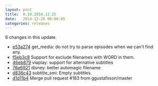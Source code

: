 ```yaml
---
layout: post
title:  0.10.2014.12.25
date:   2014-12-26 00:00:05
categories: releases
---
```


6 changes in this update.

* [e53a274](https://github.com/spaam/svtplay-dl/commit/e53a274) get_media: do not try to parse episodes when we can't find any.
* [f5eb3c8](https://github.com/spaam/svtplay-dl/commit/f5eb3c8) Support for exclude filenames with WORD in them.
* [46eb879](https://github.com/spaam/svtplay-dl/commit/46eb879) viaplay: support for alternative subtitles
* [76e6921](https://github.com/spaam/svtplay-dl/commit/76e6921) disney: better automagic filename
* [d836c43](https://github.com/spaam/svtplay-dl/commit/d836c43) subtitle_smi: Empty subtitles.
* [d1d11b4](https://github.com/spaam/svtplay-dl/commit/d1d11b4) Merge pull request #183 from ggustafsson/master
